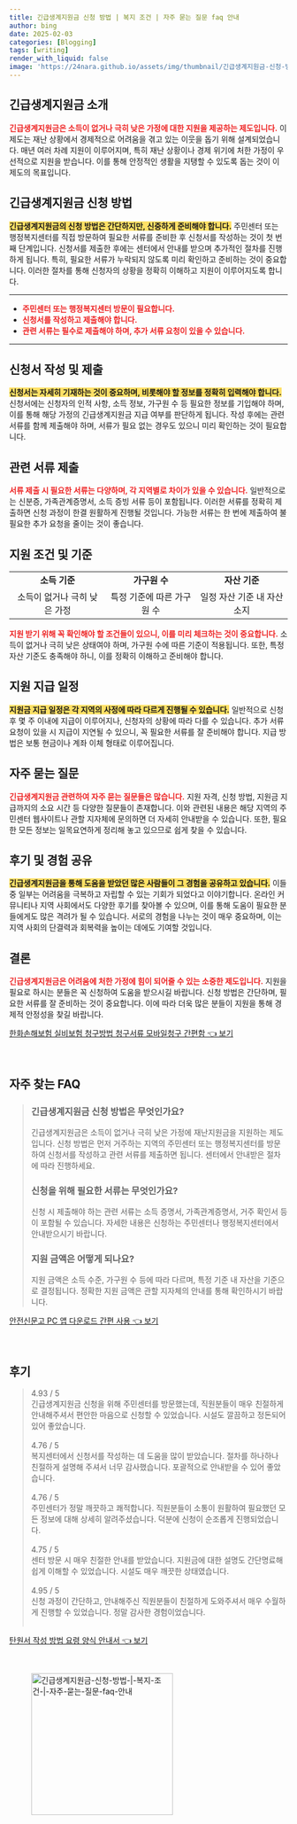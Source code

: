 ```yaml
---
title: 긴급생계지원금 신청 방법 | 복지 조건 | 자주 묻는 질문 faq 안내
author: bing
date: 2025-02-03
categories: [Blogging]
tags: [writing]
render_with_liquid: false
image: 'https://24nara.github.io/assets/img/thumbnail/긴급생계지원금-신청-방법-|-복지-조건-|-자주-묻는-질문-faq-안내.webp'
---
```



<h2 id='긴급생계지원금_소개'>긴급생계지원금 소개</h2>

<p><b><span style="color: #ee2323;">긴급생계지원금은 소득이 없거나 극히 낮은 가정에 대한 지원을 제공하는 제도입니다.</span></b> 이 제도는 재난 상황에서 경제적으로 어려움을 겪고 있는 이웃을 돕기 위해 설계되었습니다. 매년 여러 차례 지원이 이루어지며, 특히 재난 상황이나 경제 위기에 처한 가정이 우선적으로 지원을 받습니다. 이를 통해 안정적인 생활을 지탱할 수 있도록 돕는 것이 이 제도의 목표입니다.</p>

<h2 id='신청방법'>긴급생계지원금 신청 방법</h2>

<p><b><span style="background-color: #ffe066;">긴급생계지원금의 신청 방법은 간단하지만, 신중하게 준비해야 합니다.</span></b> 주민센터 또는 행정복지센터를 직접 방문하여 필요한 서류를 준비한 후 신청서를 작성하는 것이 첫 번째 단계입니다. 신청서를 제출한 후에는 센터에서 안내를 받으며 추가적인 절차를 진행하게 됩니다. 특히, 필요한 서류가 누락되지 않도록 미리 확인하고 준비하는 것이 중요합니다. 이러한 절차를 통해 신청자의 상황을 정확히 이해하고 지원이 이루어지도록 합니다.</p>

<hr />

<ul>
    <li><b><span style="color: #ee2323;">주민센터 또는 행정복지센터 방문이 필요합니다.</span></b></li>
    <li><b><span style="color: #ee2323;">신청서를 작성하고 제출해야 합니다.</span></b></li>
    <li><b><span style="color: #ee2323;">관련 서류는 필수로 제출해야 하며, 추가 서류 요청이 있을 수 있습니다.</span></b></li>
</ul>

<hr />

<h2 id='신청서_작성'>신청서 작성 및 제출</h2>

<p><b><span style="background-color: #ffe066;">신청서는 자세히 기재하는 것이 중요하며, 비롯해야 할 정보를 정확히 입력해야 합니다.</span></b> 신청서에는 신청자의 인적 사항, 소득 정보, 가구원 수 등 필요한 정보를 기입해야 하며, 이를 통해 해당 가정의 긴급생계지원금 지급 여부를 판단하게 됩니다. 작성 후에는 관련 서류를 함께 제출해야 하며, 서류가 필요 없는 경우도 있으니 미리 확인하는 것이 필요합니다.</p>

<h2 id='관련서류'>관련 서류 제출</h2>

<p><b><span style="color: #ee2323;">서류 제출 시 필요한 서류는 다양하며, 각 지역별로 차이가 있을 수 있습니다.</span></b> 일반적으로는 신분증, 가족관계증명서, 소득 증빙 서류 등이 포함됩니다. 이러한 서류를 정확히 제출하면 신청 과정이 한결 원활하게 진행될 것입니다. 가능한 서류는 한 번에 제출하여 불필요한 추가 요청을 줄이는 것이 좋습니다.</p>

<h2 id='지원_조건'>지원 조건 및 기준</h2>

<table>
    <tr>
        <td style="text-align: center; height: 17px;"><b>소득 기준</b></td>
        <td style="text-align: center; height: 17px;"><b>가구원 수</b></td>
        <td style="text-align: center; height: 17px;"><b>자산 기준</b></td>
    </tr>
    <tr>
        <td style="text-align: center; height: 17px;">소득이 없거나 극히 낮은 가정</td>
        <td style="text-align: center; height: 17px;">특정 기준에 따른 가구원 수</td>
        <td style="text-align: center; height: 17px;">일정 자산 기준 내 자산 소지</td>
    </tr>
</table>

<p><b><span style="color: #ee2323;">지원 받기 위해 꼭 확인해야 할 조건들이 있으니, 이를 미리 체크하는 것이 중요합니다.</span></b> 소득이 없거나 극히 낮은 상태여야 하며, 가구원 수에 따른 기준이 적용됩니다. 또한, 특정 자산 기준도 충족해야 하니, 이를 정확히 이해하고 준비해야 합니다.</p>

<h2 id='지원_일정'>지원 지급 일정</h2>

<p><b><span style="background-color: #ffe066;">지원금 지급 일정은 각 지역의 사정에 따라 다르게 진행될 수 있습니다.</span></b> 일반적으로 신청 후 몇 주 이내에 지급이 이루어지나, 신청자의 상황에 따라 다를 수 있습니다. 추가 서류 요청이 있을 시 지급이 지연될 수 있으니, 꼭 필요한 서류를 잘 준비해야 합니다. 지급 방법은 보통 현금이나 계좌 이체 형태로 이루어집니다.</p>

<h2 id='자주_묻는_질문'>자주 묻는 질문</h2>

<p><b><span style="color: #ee2323;">긴급생계지원금 관련하여 자주 묻는 질문들은 많습니다.</span></b> 지원 자격, 신청 방법, 지원금 지급까지의 소요 시간 등 다양한 질문들이 존재합니다. 이와 관련된 내용은 해당 지역의 주민센터 웹사이트나 관할 지자체에 문의하면 더 자세히 안내받을 수 있습니다. 또한, 필요한 모든 정보는 일목요연하게 정리해 놓고 있으므로 쉽게 찾을 수 있습니다.</p>

<h2 id='후기_및_경험'>후기 및 경험 공유</h2>

<p><b><span style="background-color: #ffe066;">긴급생계지원금을 통해 도움을 받았던 많은 사람들이 그 경험을 공유하고 있습니다.</span></b> 이들 중 일부는 어려움을 극복하고 자립할 수 있는 기회가 되었다고 이야기합니다. 온라인 커뮤니티나 지역 사회에서도 다양한 후기를 찾아볼 수 있으며, 이를 통해 도움이 필요한 분들에게도 많은 격려가 될 수 있습니다. 서로의 경험을 나누는 것이 매우 중요하며, 이는 지역 사회의 단결력과 회복력을 높이는 데에도 기여할 것입니다.</p>

<h2 id='결론'>결론</h2>

<p><b><span style="color: #ee2323;">긴급생계지원금은 어려움에 처한 가정에 힘이 되어줄 수 있는 소중한 제도입니다.</span></b> 지원을 필요로 하시는 분들은 꼭 신청하여 도움을 받으시길 바랍니다. 신청 방법은 간단하며, 필요한 서류를 잘 준비하는 것이 중요합니다. 이에 따라 더욱 많은 분들이 지원을 통해 경제적 안정성을 찾길 바랍니다.</p>


<p><a class="click-button" title="한화손해보험 실비보험 청구방법 청구서류 모바일청구 간편함" href="https://24nara.github.io/posts/%ED%95%9C%ED%99%94%EC%86%90%ED%95%B4%EB%B3%B4%ED%97%98-%EC%8B%A4%EB%B9%84%EB%B3%B4%ED%97%98-%EC%B2%AD%EA%B5%AC%EB%B0%A9%EB%B2%95-%EC%B2%AD%EA%B5%AC%EC%84%9C%EB%A5%98-%EB%AA%A8%EB%B0%94%EC%9D%BC%EC%B2%AD%EA%B5%AC-%EA%B0%84%ED%8E%B8%ED%95%A8/" rel="dofollow">한화손해보험 실비보험 청구방법 청구서류 모바일청구 간편함 👈 보기</a></p><br>
<h2 id='자주_찾는_FAQ'>자주 찾는 FAQ</h2>
<div itemscope="" itemtype="https://schema.org/FAQPage"> 
<blockquote> 
<div itemscope="" itemprop="mainEntity" itemtype="https://schema.org/Question"> 
<h3 itemprop="name">긴급생계지원금 신청 방법은 무엇인가요?</h3> 
<div itemscope="" itemprop="acceptedAnswer" itemtype="https://schema.org/Answer"> 
<span itemprop="text"> 
<p>긴급생계지원금은 소득이 없거나 극히 낮은 가정에 재난지원금을 지원하는 제도입니다. 신청 방법은 먼저 거주하는 지역의 주민센터 또는 행정복지센터를 방문하여 신청서를 작성하고 관련 서류를 제출하면 됩니다. 센터에서 안내받은 절차에 따라 진행하세요.</p> 
</span> 
</div> 
</div> 

<div itemscope="" itemprop="mainEntity" itemtype="https://schema.org/Question"> 
<h3 itemprop="name">신청을 위해 필요한 서류는 무엇인가요?</h3> 
<div itemscope="" itemprop="acceptedAnswer" itemtype="https://schema.org/Answer"> 
<span itemprop="text"> 
<p>신청 시 제출해야 하는 관련 서류는 소득 증명서, 가족관계증명서, 거주 확인서 등이 포함될 수 있습니다. 자세한 내용은 신청하는 주민센터나 행정복지센터에서 안내받으시기 바랍니다.</p> 
</span> 
</div> 
</div> 

<div itemscope="" itemprop="mainEntity" itemtype="https://schema.org/Question"> 
<h3 itemprop="name">지원 금액은 어떻게 되나요?</h3> 
<div itemscope="" itemprop="acceptedAnswer" itemtype="https://schema.org/Answer"> 
<span itemprop="text"> 
<p>지원 금액은 소득 수준, 가구원 수 등에 따라 다르며, 특정 기준 내 자산을 기준으로 결정됩니다. 정확한 지원 금액은 관할 지자체의 안내를 통해 확인하시기 바랍니다.</p> 
</span> 
</div> 
</div> 
</blockquote> 
</div>
<p><a class="click-button" title="안전신문고 PC 앱 다운로드 간편 사용" href="https://24nara.github.io/posts/%EC%95%88%EC%A0%84%EC%8B%A0%EB%AC%B8%EA%B3%A0-PC-%EC%95%B1-%EB%8B%A4%EC%9A%B4%EB%A1%9C%EB%93%9C-%EA%B0%84%ED%8E%B8-%EC%82%AC%EC%9A%A9/" rel="dofollow">안전신문고 PC 앱 다운로드 간편 사용 👈 보기</a></p><br>
<h2 id='후기'>후기</h2>
<div itemscope itemtype="https://schema.org/Product">
  <blockquote>
  <div itemprop="review" itemscope itemtype="https://schema.org/Review">
      <div itemprop="reviewRating" itemscope itemtype="https://schema.org/Rating"> <span itemprop="ratingValue">4.93</span> / <span itemprop="bestRating">5</span> </div>
      <span itemprop="reviewBody">긴급생계지원금 신청을 위해 주민센터를 방문했는데, 직원분들이 매우 친절하게 안내해주셔서 편안한 마음으로 신청할 수 있었습니다. 시설도 깔끔하고 정돈되어 있어 좋았습니다.</span>
  </div>
  <br>
  <div itemprop="review" itemscope itemtype="https://schema.org/Review">
      <div itemprop="reviewRating" itemscope itemtype="https://schema.org/Rating"> <span itemprop="ratingValue">4.76</span> / <span itemprop="bestRating">5</span> </div>
      <span itemprop="reviewBody">복지센터에서 신청서를 작성하는 데 도움을 많이 받았습니다. 절차를 하나하나 친절하게 설명해 주셔서 너무 감사했습니다. 포괄적으로 안내받을 수 있어 좋았습니다.</span>
  </div>
  <br>
  <div itemprop="review" itemscope itemtype="https://schema.org/Review">
      <div itemprop="reviewRating" itemscope itemtype="https://schema.org/Rating"> <span itemprop="ratingValue">4.76</span> / <span itemprop="bestRating">5</span> </div>
      <span itemprop="reviewBody">주민센터가 정말 깨끗하고 쾌적합니다. 직원분들이 소통이 원활하여 필요했던 모든 정보에 대해 상세히 알려주셨습니다. 덕분에 신청이 순조롭게 진행되었습니다.</span>
  </div>
  <br>
  <div itemprop="review" itemscope itemtype="https://schema.org/Review">
      <div itemprop="reviewRating" itemscope itemtype="https://schema.org/Rating"> <span itemprop="ratingValue">4.75</span> / <span itemprop="bestRating">5</span> </div>
      <span itemprop="reviewBody">센터 방문 시 매우 친절한 안내를 받았습니다. 지원금에 대한 설명도 간단명료해 쉽게 이해할 수 있었습니다. 시설도 매우 깨끗한 상태였습니다.</span>
  </div>
  <br>
  <div itemprop="review" itemscope itemtype="https://schema.org/Review">
      <div itemprop="reviewRating" itemscope itemtype="https://schema.org/Rating"> <span itemprop="ratingValue">4.95</span> / <span itemprop="bestRating">5</span> </div>
      <span itemprop="reviewBody">신청 과정이 간단하고, 안내해주신 직원분들이 친절하게 도와주셔서 매우 수월하게 진행할 수 있었습니다. 정말 감사한 경험이었습니다.</span>
  </div>
  <br>
  </blockquote>
</div>
<p><a class="click-button" title="탄원서 작성 방법 요령 양식 안내서" href="https://24nara.github.io/posts/%ED%83%84%EC%9B%90%EC%84%9C-%EC%9E%91%EC%84%B1-%EB%B0%A9%EB%B2%95-%EC%9A%94%EB%A0%B9-%EC%96%91%EC%8B%9D-%EC%95%88%EB%82%B4%EC%84%9C/" rel="dofollow">탄원서 작성 방법 요령 양식 안내서 👈 보기</a></p><br>
<figure class="image"><img src="https://24nara.github.io/assets/img/thumbnail/긴급생계지원금-신청-방법-|-복지-조건-|-자주-묻는-질문-faq-안내.webp" alt="긴급생계지원금-신청-방법-|-복지-조건-|-자주-묻는-질문-faq-안내" width="256" height="256"></figure>